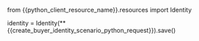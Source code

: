 from {{python_client_resource_name}}.resources import Identity

identity = Identity(**{{create_buyer_identity_scenario_python_request}}).save()